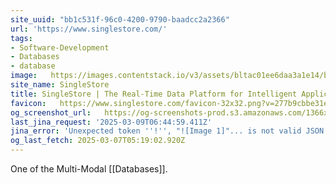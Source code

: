 ```yaml
---
site_uuid: "bb1c531f-96c0-4200-9790-baadcc2a2366"
url: 'https://www.singlestore.com/'
tags:
- Software-Development
- Databases
- database
image:   https://images.contentstack.io/v3/assets/bltac01ee6daa3a1e14/blt65460a223657f85f/661047721952f027eefc0104/img_primary_opengraph_(1).png
site_name: SingleStore
title: SingleStore | The Real-Time Data Platform for Intelligent Applications
favicon:   https://www.singlestore.com/favicon-32x32.png?v=277b9cbbe31e8bc416504cf3b902d430
og_screenshot_url:   https://og-screenshots-prod.s3.amazonaws.com/1366x768/80/false/2d238e31187dd06a0fbe1c477af1007f580d954c638cd97a64e11f4e2271d69b.jpeg
last_jina_request: '2025-03-09T06:44:59.411Z'
jina_error: 'Unexpected token ''!'', "![Image 1]"... is not valid JSON'
og_last_fetch: 2025-03-07T05:19:02.920Z
---
```

One of the Multi-Modal [[Databases]].

